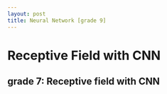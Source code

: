 ```yaml
---
layout: post
title: Neural Network [grade 9]
---
```


# Receptive Field with CNN

## grade 7: Receptive field with CNN